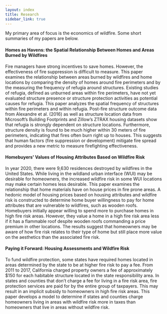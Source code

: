 ```yaml
---
layout: index
title: Research
sidebar_link: true
---
```


<p class="message">
  My primary area of focus is the economics of wildfire. Some short summaries of my papers are below.
</p>

<h4>Homes as Havens: the Spatial Relationship Between Homes and Areas Burned by Wildfires</h4>

Fire managers have strong incentives to save homes. However, the effectiveness of
fire suppression is difficult to measure. This paper examines the relationship between
areas burned by wildfires and home locations by comparing the density of homes around
fire perimeters and by the measuring the frequency of refugia around structures. Existing studies of refugia, defined as unburned areas within fire perimeters, have not yet
evaluated structure presence or structure protection activities as potential causes for
refugia. This paper analyzes the spatial frequency of structures within fire perimeters
and within refugia. Post-fire structure outcome data from Alexandre et al. (2016)
as well as structure location data from Microsoft’s Building Footprints and Zillow’s
ZTRAX housing datasets show that refugia is strongly dependent on structure locations. Furthermore, structure density is found to be much higher within 30 meters of fire perimeters, indicating that fires often burn right up to houses. This suggests that
human factors (fire suppression or development) mitigate fire spread and provides a new metric to measure firefighting effectiveness.

<h4>Homebuyers' Values of Housing Attributes Based on Wildfire Risk</h4>

In year 2020, there were 9,630 residences destroyed by wildfires in the United States. While living in the wildland urban interface (WUI) may be desirable for homeowners, the increased wildfire risk in some WUI locations may make certain homes less desirable. This paper examines the relationship that home materials have on house prices in fire prone areas. A hedonic model of housing prices based on housing attributes and wildfire risk is constructed to determine home buyer willingness to pay for home attributes that are vulnerable to wildfires, such as wooden roofs. Homebuyers initially appear willing to spend more to purchase homes in high fire risk areas. However, they value a home in a high fire risk area less if it has a flammable roof despite wooden roofs commanding a price premium in other locations. The results suggest that homeowners may be aware of how fire risk relates to their type of home but still place more value on the aesthetics than the associated fire risk.

<h4>Paying it Forward: Housing Assessments and Wildfire Risk</h4>

To fund wildfire protection, some states have required homes located in areas determined by the state to be at higher fire risk to pay a fee. From 2011 to 2017, California charged property owners a fee of approximately $150 for each habitable structure located in the state
responsibility area. In states and counties that don’t charge a fee for living in a fire risk area, fire protection services are paid for by the entire group of taxpayers. This may result in an implicit subsidy to homeowners in high fire risk areas. This paper develops a model to
determine if states and counties charge homeowners living in areas with wildfire risk more in taxes than homeowners that live in areas without wildfire risk.



<!-- To make pages show up in the sidebar, add `sidebar_link: true` to the front
matter. -->
